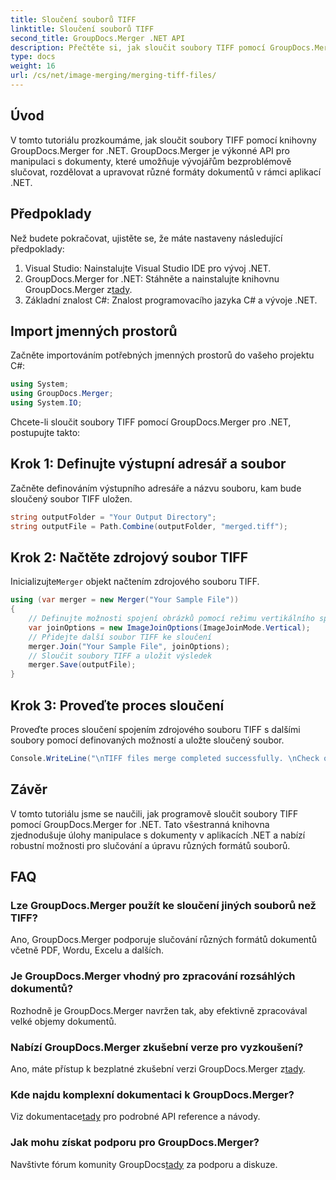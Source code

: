 ```yaml
---
title: Sloučení souborů TIFF
linktitle: Sloučení souborů TIFF
second_title: GroupDocs.Merger .NET API
description: Přečtěte si, jak sloučit soubory TIFF pomocí GroupDocs.Merger for .NET. Bezproblémově slučujte, rozdělujte a upravujte dokumenty ve svých aplikacích .NET.
type: docs
weight: 16
url: /cs/net/image-merging/merging-tiff-files/
---
```

## Úvod
V tomto tutoriálu prozkoumáme, jak sloučit soubory TIFF pomocí knihovny GroupDocs.Merger for .NET. GroupDocs.Merger je výkonné API pro manipulaci s dokumenty, které umožňuje vývojářům bezproblémově slučovat, rozdělovat a upravovat různé formáty dokumentů v rámci aplikací .NET.
## Předpoklady
Než budete pokračovat, ujistěte se, že máte nastaveny následující předpoklady:
1. Visual Studio: Nainstalujte Visual Studio IDE pro vývoj .NET.
2. GroupDocs.Merger for .NET: Stáhněte a nainstalujte knihovnu GroupDocs.Merger z[tady](https://releases.groupdocs.com/merger/net/).
3. Základní znalost C#: Znalost programovacího jazyka C# a vývoje .NET.

## Import jmenných prostorů
Začněte importováním potřebných jmenných prostorů do vašeho projektu C#:
```csharp
using System; 
using GroupDocs.Merger;
using System.IO;
```

Chcete-li sloučit soubory TIFF pomocí GroupDocs.Merger pro .NET, postupujte takto:
## Krok 1: Definujte výstupní adresář a soubor
Začněte definováním výstupního adresáře a názvu souboru, kam bude sloučený soubor TIFF uložen.
```csharp
string outputFolder = "Your Output Directory";
string outputFile = Path.Combine(outputFolder, "merged.tiff");
```
## Krok 2: Načtěte zdrojový soubor TIFF
 Inicializujte`Merger` objekt načtením zdrojového souboru TIFF.
```csharp
using (var merger = new Merger("Your Sample File"))
{
    // Definujte možnosti spojení obrázků pomocí režimu vertikálního spojení
    var joinOptions = new ImageJoinOptions(ImageJoinMode.Vertical);
    // Přidejte další soubor TIFF ke sloučení
    merger.Join("Your Sample File", joinOptions);
    // Sloučit soubory TIFF a uložit výsledek
    merger.Save(outputFile);
}
```
## Krok 3: Proveďte proces sloučení
Proveďte proces sloučení spojením zdrojového souboru TIFF s dalšími soubory pomocí definovaných možností a uložte sloučený soubor.
```csharp
Console.WriteLine("\nTIFF files merge completed successfully. \nCheck output in {0}", outputFolder);
```

## Závěr
V tomto tutoriálu jsme se naučili, jak programově sloučit soubory TIFF pomocí GroupDocs.Merger for .NET. Tato všestranná knihovna zjednodušuje úlohy manipulace s dokumenty v aplikacích .NET a nabízí robustní možnosti pro slučování a úpravu různých formátů souborů.

## FAQ
### Lze GroupDocs.Merger použít ke sloučení jiných souborů než TIFF?
Ano, GroupDocs.Merger podporuje slučování různých formátů dokumentů včetně PDF, Wordu, Excelu a dalších.
### Je GroupDocs.Merger vhodný pro zpracování rozsáhlých dokumentů?
Rozhodně je GroupDocs.Merger navržen tak, aby efektivně zpracovával velké objemy dokumentů.
### Nabízí GroupDocs.Merger zkušební verze pro vyzkoušení?
 Ano, máte přístup k bezplatné zkušební verzi GroupDocs.Merger z[tady](https://releases.groupdocs.com/).
### Kde najdu komplexní dokumentaci k GroupDocs.Merger?
 Viz dokumentace[tady](https://reference.groupdocs.com/merger/net/) pro podrobné API reference a návody.
### Jak mohu získat podporu pro GroupDocs.Merger?
 Navštivte fórum komunity GroupDocs[tady](https://forum.groupdocs.com/c/merger/32) za podporu a diskuze.